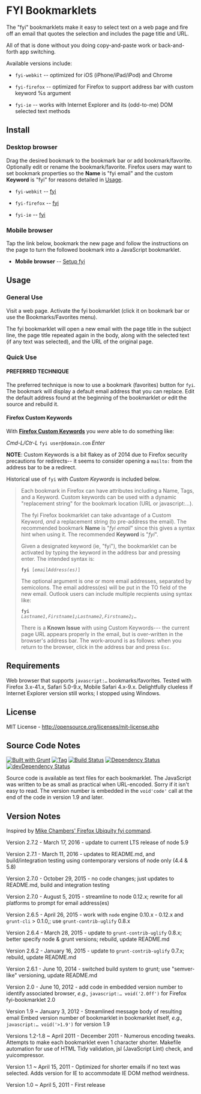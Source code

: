 # FYI Bookmarklets

The "fyi" bookmarklets make it easy to select text on a web page and fire off
an email that quotes the selection and includes the page title and URL.

All of that is done without you doing copy-and-paste work or back-and-forth app
switching.

Available versions include:

+ `fyi-webkit` -- optimized for iOS (iPhone/iPad/iPod) and Chrome

+ `fyi-firefox` -- optimized for Firefox to support address bar with custom keyword
%s argument

+ `fyi-ie` -- works with Internet Explorer and its (odd-to-me) DOM selected text
methods

## Install

### Desktop browser

Drag the desired bookmark to the bookmark bar or add bookmark/favorite. Optionally
edit or rename the bookmark/favorite. Firefox users may want to set bookmark
properties so the **Name** is "fyi email" and the custom **Keyword** is "fyi"
for reasons detailed in [Usage](#usage).

+ `fyi-webkit` -- <a href="javascript:var%20r='%250A',t=encodeURIComponent(document.title),g=window.getSelection();location.href='mailto:?subject=fyi:%20'+t+'&amp;body='+t+r+location.href+r+(g?'---'+r+encodeURIComponent(g)+r+r:r);void'2.6.1wk'" title="fyi-webkit">fyi</a>

+ `fyi-firefox` -- <a href="javascript:var%20r='%250A',t=encodeURIComponent(document.title),g=window.getSelection();location.href='mailto:'+(String('%s')==='%25s'?'%20':'%s')+'?subject=fyi:%20'+t+'&amp;body='+t+r+location.href+r+(g?'---'+r+encodeURIComponent(g)+r+r:r);void'2.6.1ff'" title="fyi-firefox">fyi</a>

+ `fyi-ie` -- <a href="javascript:var%20r='%250A',t=encodeURIComponent(document.title),g=document.selection;location.href='mailto:?subject=fyi:%20'+t+'&amp;body='+t+r+location.href+r+(g&amp;&amp;g.createRange().text?'---'+r+encodeURIComponent(g.createRange().text)+r+r:r);void'2.6.1ie'" title="fyi-ie">fyi</a>

### Mobile browser

Tap the link below, bookmark the new page and follow the instructions on the
page to turn the followed bookmark into a JavaScript bookmarklet.

+ **Mobile browser** -- <a href="http://mmind.me/_?javascript:var%20r='%250A',t=encodeURIComponent(document.title),g=window.getSelection();location.href='mailto:%20?subject=fyi:%20'+t+'&amp;body='+t+r+location.href+r+(g?'---'+r+encodeURIComponent(g)+r+r:r);void'2.6.1wk'" title="Setup fyi-webkit">Setup fyi</a>

## Usage<a id="usage"></a>

### General Use

Visit a web page. Activate the fyi bookmarklet (click it on bookmark bar or use
the Bookmarks/Favorites menu).

The fyi bookmarklet will open a new email with the page title in the subject line,
the page title repeated again in the body, along with the selected text (if any
text was selected), and the URL of the original page.

### Quick Use

#### PREFERRED TECHNIQUE

The preferred technique is now to use a bookmark (favorites) button for `fyi`.
The bookmark will display a default email address that you can replace. Edit
the default address found at the beginning of the bookmarklet _or_ edit the
source and rebuild it.

#### Firefox Custom Keywords

With **[Firefox Custom Keywords][firefox-keywords-url]** you _were_ able to do
something like:

_Cmd-L/Ctr-L_ `fyi user@domain.com` _Enter_

**NOTE**: Custom Keywords is a bit flakey as of 2014 due to Firefox security
precautions for redirects-- it seems to consider opening a `mailto:` from the
address bar to be a redirect.

Historical use of `fyi` with _Custom Keywords_ is included below.

> Each bookmark in Firefox can have attributes including a Name, Tags, and
> a Keyword. Custom keywords can be used with a dynamic "replacement string"
> for the bookmark location (URL or javascript:…).
>
> The fyi Firefox bookmarklet can take advantage of a Custom Keyword, _and_
> a replacement string (to pre-address the email). The recommended bookmark
> **Name** is "_fyi email_" since this gives a syntax hint when using it. The
> recommended **Keyword** is "_fyi_".
>
> Given a designated keyword (ie, "fyi"), the bookmarklet can be activated by
> typing the keyword in the address bar and pressing enter. The intended syntax
> is:
>
> <code><b>fyi</b> [<i>emailAddress(es)</i>]</code>
>
> The optional argument is one or more email addresses, separated by semicolons.
> The email address(es) will be put in the TO field of the new email. Outlook
> users can include multiple recpients using syntax like:
>
> <code><b>fyi</b> <i>Lastname1,Firstname1<b>;</b>Lastname2,Firstname2<b>;</b>&hellip;</i></code>
>
> There is a **Known Issue** with using Custom Keywords--- the current page URL
> appears properly in the email, but is over-written in the browser's address
> bar. The work-around is as follows: when you return to the browser, click in
> the address bar and press `Esc`.

## Requirements

Web browser that supports `javascript:…` bookmarks/favorites.
Tested with Firefox 3.x-41.x, Safari 5.0-9.x, Mobile Safari 4.x-9.x.
Delightfully clueless if Internet Explorer version still works; I stopped using Windows.

## License

MIT License - <http://opensource.org/licenses/mit-license.php>

## Source Code Notes

[![Built with Grunt][built-with-grunt-img]][built-with-grunt-url]
[![Tag][tag-image]][tag-url]
[![Build Status][build-image]][build-url]
[![Dependency Status][dep-image]][dep-url]
[![devDependency Status][devDep-image]][devDep-url]

Source code is available as text files for each bookmarklet. The JavaScript was written to
be as small as practical when URL-encoded. Sorry if it isn't easy to read. The version
number is embedded in the `void'code'` call at the end of the code in version 1.9 and later.

## Version Notes

Inspired by [Mike Chambers' Firefox Ubiquity fyi command][mikes-fyi-url].

Version 2.7.2 - March 17, 2016 -
update to current LTS release of node 5.9

Version 2.7.1 - March 11, 2016 -
updates to README.md, and build/integration testing using contemporary versions
of node only (4.4 & 5.8)

Version 2.7.0 - October 29, 2015 -
no code changes; just updates to README.md, build and integration testing

Version 2.7.0 - August 5, 2015 -
streamline to node 0.12.x; rewrite for all platforms to prompt for email address(es)

Version 2.6.5 - April 26, 2015 -
work with `node` engine 0.10.x - 0.12.x and `grunt-cli` > 0.1.0,; use
`grunt-contrib-uglify` 0.8.x

Version 2.6.4 - March 28, 2015 -
update to `grunt-contrib-uglify` 0.8.x; better specify node & grunt versions;
rebuild, update README.md

Version 2.6.2 - January 16, 2015 -
update to `grunt-contrib-uglify` 0.7.x; rebuild, update README.md

Version 2.6.1 - June 10, 2014 -
switched build system to grunt; use "semver-like" versioning, update README.md

Version 2.0 - June 10, 2012 -
add code in embedded version number to identify associated browser,
_e.g.,_ `javascript:… void('2.0ff')` for Firefox fyi-bookmarklet 2.0

Version 1.9 ~ January 3, 2012 -
Streamlined message body of resulting email
Embed version number of bookmarklet in bookmarklet itself,
_e.g.,_ `javascript:… void('>1.9')` for version 1.9

Versions 1.2-1.8 ~ April 2011 - December 2011 -
Numerous encoding tweaks.
Attempts to make each bookmarklet even 1 character shorter.
Makefile automation for use of HTML Tidy validation, jsl (JavaScript Lint) check,
and yuicompressor.

Version 1.1 ~ April 15, 2011 -
Optimized for shorter emails if no text was selected.
Adds version for IE to accommodate IE DOM method weirdness.

Version 1.0 ~ April 5, 2011 -
First release

<!-- Reference URLs -->
[built-with-grunt-img]: https://cdn.gruntjs.com/builtwith.png
[built-with-grunt-url]: http://gruntjs.com/
[build-image]: https://secure.travis-ci.org/mobilemind/fyi-bookmarklets.png?branch=master
[build-url]: https://secure.travis-ci.org/mobilemind/fyi-bookmarklets
[tag-image]: https://img.shields.io/github/tag/mobilemind/fyi-bookmarklets.svg
[tag-url]: https://github.com/mobilemind/fyi-bookmarklets/tags
[dep-image]: https://david-dm.org/mobilemind/fyi-bookmarklets.svg
[dep-url]: https://david-dm.org/mobilemind/fyi-bookmarklets
[devDep-image]: https://img.shields.io/david/dev/mobilemind/fyi-bookmarklets.svg
[devDep-url]: https://david-dm.org/mobilemind/fyi-bookmarklets#info=devDependencies

[firefox-keywords-url]: http://www-archive.mozilla.org/docs/end-user/keywords.html "Mozilla Firefox Custom Keywords"
[mikes-fyi-url]: http://www.mikechambers.com/blog/2009/07/13/fyi-ubiquity-command-updated/ "Mike Chambers: code=joy : Ubiquity fyi command updated"
